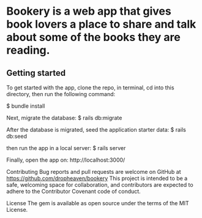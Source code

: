 # Bookery is a web app that gives book lovers a place to share and talk about some of the books they are reading. 

## Getting started

To get started with the app, clone the repo, in terminal, cd into this directory, then run the following command:

$ bundle install

Next, migrate the database:
$ rails db:migrate

After the database is migrated, seed the application starter data:
$ rails db:seed

then run the app in a local server:
$ rails server

Finally, open the app on:
http://localhost:3000/

Contributing
Bug reports and pull requests are welcome on GitHub at https://github.com/dropheaven/bookery This project is intended to be a safe, welcoming space for collaboration, and contributors are expected to adhere to the Contributor Covenant code of conduct.

License
The gem is available as open source under the terms of the MIT License.

